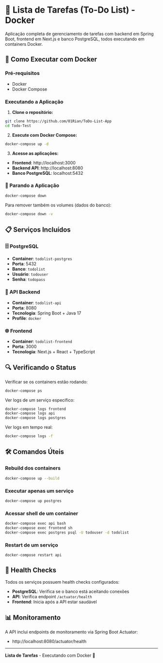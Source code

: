 # 🐳 Lista de Tarefas (To-Do List) - Docker

Aplicação completa de gerenciamento de tarefas com backend em Spring Boot, frontend em Next.js e banco PostgreSQL, todos executando em containers Docker.

## 🚀 Como Executar com Docker

### Pré-requisitos
- Docker
- Docker Compose

### Executando a Aplicação

1. **Clone o repositório:**
```bash
git clone https://github.com/01Rian/ToDo-List-App
cd Todo-Test
```

2. **Execute com Docker Compose:**
```bash
docker-compose up -d
```

3. **Acesse as aplicações:**
- **Frontend**: http://localhost:3000
- **Backend API**: http://localhost:8080
- **Banco PostgreSQL**: localhost:5432

### 🛑 Parando a Aplicação

```bash
docker-compose down
```

Para remover também os volumes (dados do banco):
```bash
docker-compose down -v
```

## 📋 Serviços Incluídos

### 🗄️ PostgreSQL
- **Container**: `todolist-postgres`
- **Porta**: 5432
- **Banco**: `todolist`
- **Usuário**: `todouser`
- **Senha**: `todopass`

### 🔧 API Backend
- **Container**: `todolist-api`
- **Porta**: 8080
- **Tecnologia**: Spring Boot + Java 17
- **Profile**: `docker`

### 🌐 Frontend
- **Container**: `todolist-frontend`
- **Porta**: 3000
- **Tecnologia**: Next.js + React + TypeScript

## 🔍 Verificando o Status

Verificar se os containers estão rodando:
```bash
docker-compose ps
```

Ver logs de um serviço específico:
```bash
docker-compose logs frontend
docker-compose logs api
docker-compose logs postgres
```

Ver logs em tempo real:
```bash
docker-compose logs -f
```

## 🛠️ Comandos Úteis

### Rebuild dos containers
```bash
docker-compose up --build
```

### Executar apenas um serviço
```bash
docker-compose up postgres
```

### Acessar shell de um container
```bash
docker-compose exec api bash
docker-compose exec frontend sh
docker-compose exec postgres psql -U todouser -d todolist
```

### Restart de um serviço
```bash
docker-compose restart api
```

## 🔄 Health Checks

Todos os serviços possuem health checks configurados:
- **PostgreSQL**: Verifica se o banco está aceitando conexões
- **API**: Verifica endpoint `/actuator/health`
- **Frontend**: Inicia após a API estar saudável

## 📊 Monitoramento

A API inclui endpoints de monitoramento via Spring Boot Actuator:
- http://localhost:8080/actuator/health

---

**Lista de Tarefas** - Executando com Docker 🐳